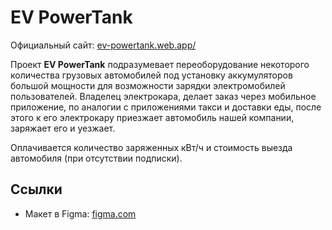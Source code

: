 # EV PowerTank

Официальный сайт: [ev-powertank.web.app/](https://ev-powertank.web.app/)

Проект **EV PowerTank** подразумевает переоборудование некоторого количества грузовых автомобилей под установку аккумуляторов большой мощности для возможности зарядки электромобилей пользователей. Владелец электрокара, делает заказ через мобильное приложение, по аналогии с приложениями такси и доставки еды, после этого к его электрокару приезжает автомобиль нашей компании, заряжает его и уезжает.

Оплачивается количество заряженных кВт/ч и стоимость выезда автомобиля (при отсутствии подписки).


## Ссылки

- Макет в Figma: [figma.com](https://www.figma.com/file/wIT1Gr6ouwoXdZdtz75RZL/EV-PowerTank?type=design&node-id=6%3A13&mode=design&t=b9QhFXMrFhhe4Gge-1)